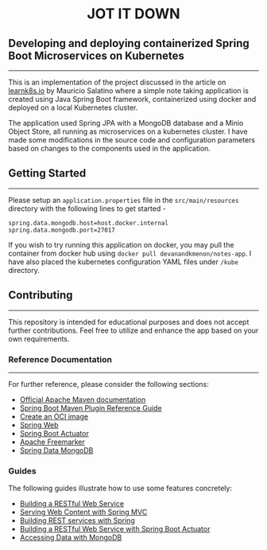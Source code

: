 <h1 align="center">JOT IT DOWN</h1>

## Developing and deploying containerized Spring Boot Microservices on Kubernetes
-------------------------------------------
This is an implementation of the project discussed in the article on [learnk8s.io](https://learnk8s.io/spring-boot-kubernetes-guide) by Mauricio Salatino where a simple note taking application is created using Java Spring Boot framework, containerized using docker and deployed on a local Kubernetes cluster.

The application used Spring JPA with a MongoDB database and a Minio Object Store, all running as microservices on a kubernetes cluster. I have made some modifications in the source code and configuration parameters based on changes to the components used in the application.

## Getting Started
-------------------------------------------
Please setup an `application.properties` file in the `src/main/resources` directory with the following lines to get started -

```
spring.data.mongodb.host=host.docker.internal
spring.data.mongodb.port=27017
```

If you wish to try running this application on docker, you may pull the container from docker hub using `docker pull devanandkmenon/notes-app`. I have also placed the kubernetes configuration YAML files under `/kube` directory.

## Contributing
------------
This repository is intended for educational purposes and does not accept further contributions. Feel free to utilize and enhance the app based on your own requirements.

### Reference Documentation
------------
For further reference, please consider the following sections:

* [Official Apache Maven documentation](https://maven.apache.org/guides/index.html)
* [Spring Boot Maven Plugin Reference Guide](https://docs.spring.io/spring-boot/docs/3.1.1/maven-plugin/reference/html/)
* [Create an OCI image](https://docs.spring.io/spring-boot/docs/3.1.1/maven-plugin/reference/html/#build-image)
* [Spring Web](https://docs.spring.io/spring-boot/docs/3.1.1/reference/htmlsingle/#web)
* [Spring Boot Actuator](https://docs.spring.io/spring-boot/docs/3.1.1/reference/htmlsingle/#actuator)
* [Apache Freemarker](https://docs.spring.io/spring-boot/docs/3.1.1/reference/htmlsingle/#web.servlet.spring-mvc.template-engines)
* [Spring Data MongoDB](https://docs.spring.io/spring-boot/docs/3.1.1/reference/htmlsingle/#data.nosql.mongodb)

### Guides
The following guides illustrate how to use some features concretely:

* [Building a RESTful Web Service](https://spring.io/guides/gs/rest-service/)
* [Serving Web Content with Spring MVC](https://spring.io/guides/gs/serving-web-content/)
* [Building REST services with Spring](https://spring.io/guides/tutorials/rest/)
* [Building a RESTful Web Service with Spring Boot Actuator](https://spring.io/guides/gs/actuator-service/)
* [Accessing Data with MongoDB](https://spring.io/guides/gs/accessing-data-mongodb/)

